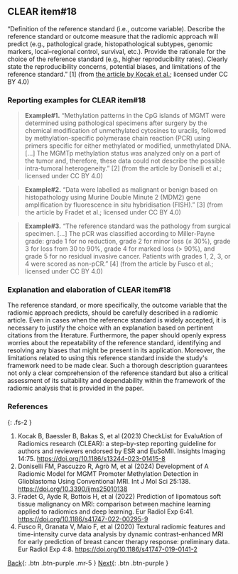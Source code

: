 ## CLEAR item#18


“Definition of the reference standard (i.e., outcome variable). Describe the reference standard or outcome measure that the radiomic approach will predict (e.g., pathological grade, histopathological subtypes, genomic markers, local–regional control, survival, etc.). Provide the rationale for the choice of the reference standard (e.g., higher reproducibility rates). Clearly state the reproducibility concerns, potential biases, and limitations of the reference standard.” [1] (from [the article by Kocak et al.](https://insightsimaging.springeropen.com/articles/10.1186/s13244-023-01415-8); licensed under CC BY 4.0)


### Reporting examples for CLEAR item#18

> **Example#1.** “Methylation patterns in the CpG islands of MGMT were determined using pathological specimens after surgery by the chemical modification of unmethylated cytosines to uracils, followed by methylation-specific polymerase chain reaction (PCR) using primers specific for either methylated or modified, unmethylated DNA. […] The MGMTp methylation status was analyzed only on a part of the tumor and, therefore, these data could not describe the possible intra-tumoral heterogeneity.” [2] (from the article by Doniselli et al.; licensed under CC BY 4.0)

> **Example#2.** “Data were labelled as malignant or benign based on histopathology using Murine Double Minute 2 (MDM2) gene amplification by fluorescence in situ hybridisation (FISH).” [3] (from the article by Fradet et al.; licensed under CC BY 4.0)

> **Example#3.** “The reference standard was the pathology from surgical specimen. […] The pCR was classified according to Miller-Payne grade: grade 1 for no reduction, grade 2 for minor loss (≤ 30%), grade 3 for loss from 30 to 90%, grade 4 for marked loss (> 90%), and grade 5 for no residual invasive cancer. Patients with grades 1, 2, 3, or 4 were scored as non-pCR.” [4] (from the article by Fusco et al.; licensed under CC BY 4.0)

### Explanation and elaboration of CLEAR item#18

The reference standard, or more specifically, the outcome variable that the radiomic approach predicts, should be carefully described in a radiomic article. Even in cases when the reference standard is widely accepted, it is necessary to justify the choice with an explanation based on pertinent citations from the literature. Furthermore, the paper should openly express worries about the repeatability of the reference standard, identifying and resolving any biases that might be present in its application. Moreover, the limitations related to using this reference standard inside the study's framework need to be made clear. Such a thorough description guarantees not only a clear comprehension of the reference standard but also a critical assessment of its suitability and dependability within the framework of the radiomic analysis that is provided in the paper.

### References

{: .fs-2 }

1. 	Kocak B, Baessler B, Bakas S, et al (2023) CheckList for EvaluAtion of Radiomics research (CLEAR): a step-by-step reporting guideline for authors and reviewers endorsed by ESR and EuSoMII. Insights Imaging 14:75. https://doi.org/10.1186/s13244-023-01415-8
2. 	Doniselli FM, Pascuzzo R, Agrò M, et al (2024) Development of A Radiomic Model for MGMT Promoter Methylation Detection in Glioblastoma Using Conventional MRI. Int J Mol Sci 25:138. https://doi.org/10.3390/ijms25010138
3. 	Fradet G, Ayde R, Bottois H, et al (2022) Prediction of lipomatous soft tissue malignancy on MRI: comparison between machine learning applied to radiomics and deep learning. Eur Radiol Exp 6:41. https://doi.org/10.1186/s41747-022-00295-9
4. 	Fusco R, Granata V, Maio F, et al (2020) Textural radiomic features and time-intensity curve data analysis by dynamic contrast-enhanced MRI for early prediction of breast cancer therapy response: preliminary data. Eur Radiol Exp 4:8. https://doi.org/10.1186/s41747-019-0141-2

[Back](https://radiomic.github.io/CLEAR-E3/docs/Item2.html){: .btn .btn-purple .mr-5 }
[Next](https://radiomic.github.io/CLEAR-E3/docs/Item4.html){: .btn .btn-purple   }
